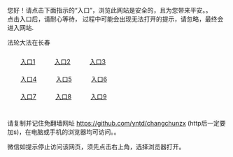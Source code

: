 您好！请点击下面指示的“入口”，浏览此网站是安全的，且为您带来平安。。 <br/>
点击入口后，请耐心等待， 过程中可能会出现无法打开的提示，请忽略，最终会进入网站. </br>

法轮大法在长春<br/>
<div style="padding:10px"><a style="margin:20px" target="_blank" href="https://d1ur5l9eiqbsm7.cloudfront.net/2Qpsp?otyqygm" id="ccLink1" rel="nofollow">入口1</a> <a target="_blank" style="margin:20px" href="https://d1jcbzdzswtw0p.cloudfront.net/2Qpsp?aerlmmzk" id="ccLink2" rel="nofollow">入口2</a> <a style="margin:20px" target="_blank" href="https://d2tfw13sorko9r.cloudfront.net/2Qpsp?fveszki" id="ccLink3" rel="nofollow">入口3</a></div>

<div style="padding:10px" ><a style="margin:20px" target="_blank" href="https://d1ur5l9eiqbsm7.cloudfront.net/2Qpsp?otyqygm" id="ccLink4" rel="nofollow">入口4</a> <a style="margin:20px" href="https://d1jcbzdzswtw0p.cloudfront.net/2Qpsp?aerlmmzk" target="_blank" id="ccLink5" rel="nofollow">入口5</a> <a style="margin:20px" href="https://d2tfw13sorko9r.cloudfront.net/2Qpsp?fveszki" target="_blank" id="ccLink6" rel="nofollow">入口6</a></div>

<div style="padding:10px"><a style="margin:20px" target="_blank" href="https://d1ur5l9eiqbsm7.cloudfront.net/2Qpsp?otyqygm" id="ccLink7" rel="nofollow">入口7</a> <a style="margin:20px" href="https://d1jcbzdzswtw0p.cloudfront.net/2Qpsp?aerlmmzk" target="_blank" id="ccLink8" rel="nofollow">入口8</a> <a style="margin:20px" target="_blank" href="https://d2tfw13sorko9r.cloudfront.net/2Qpsp?fveszki" id="ccLink9" rel="nofollow">入口9</a></div>

<br/>



请复制并记住免翻墙网址 https://github.com/yntd/changchunzx (http后一定要加s)，在电脑或手机的浏览器均可访问。。<br/>

微信如提示停止访问该网页，须先点击右上角，选择浏览器打开。
